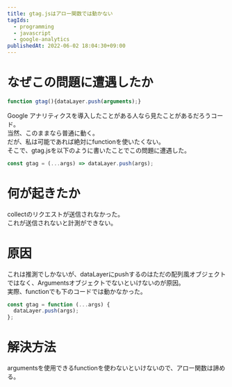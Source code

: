 ```yaml
---
title: gtag.jsはアロー関数では動かない
tagIds:
  - programming
  - javascript
  - google-analytics
publishedAt: 2022-06-02 18:04:30+09:00
---
```


# なぜこの問題に遭遇したか

```js
function gtag(){dataLayer.push(arguments);}
```

Google アナリティクスを導入したことがある人なら見たことがあるだろうコード。<br>
当然、このままなら普通に動く。<br>
だが、私は可能であれば絶対にfunctionを使いたくない。<br>
そこで、gtag.jsを以下のように書いたことでこの問題に遭遇した。

```js
const gtag = (...args) => dataLayer.push(args);
```

# 何が起きたか

collectのリクエストが送信されなかった。<br>
これが送信されないと計測ができない。

# 原因

これは推測でしかないが、dataLayerにpushするのはただの配列風オブジェクトではなく、Argumentsオブジェクトでないといけないのが原因。<br>
実際、functionでも下のコードでは動かなかった。

```js
const gtag = function (...args) {
  dataLayer.push(args);
};
```

# 解決方法

argumentsを使用できるfunctionを使わないといけないので、アロー関数は諦める。
